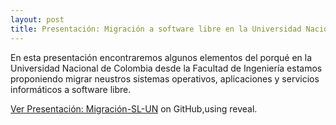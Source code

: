 ```yaml
---
layout: post
title: Presentación: Migración a software libre en la Universidad Nacional de Colombia
---
```


En esta presentación encontraremos algunos elementos del porqué en la Universidad Nacional de Colombia desde la Facultad de Ingeniería estamos proponiendo migrar neustros sistemas operativos, aplicaciones y servicios informáticos a software libre.


 [Ver Presentación: Migración-SL-UN](https://mleonardomp.github.io/msl.reveal) on GitHub,using reveal.
